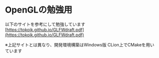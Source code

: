 # OpenGLの勉強用

以下のサイトを参考にして勉強しています  
[https://tokoik.github.io/GLFWdraft.pdf](https://tokoik.github.io/GLFWdraft.pdf)  

※上記サイトとは異なり、開発環境構築はWindows版 CLion上でCMakeを用いています

